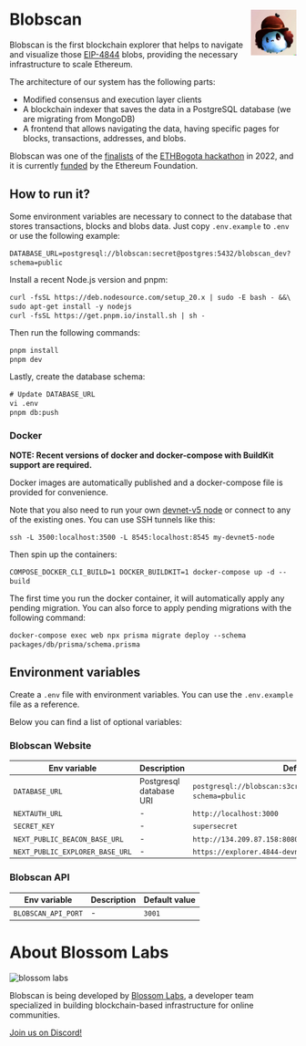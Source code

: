 # Blobscan <a href="#"><img align="right" src=".github/assets/blobi.jpeg" height="80px" /></a>

Blobscan is the first blockchain explorer that helps to navigate and visualize those [EIP-4844](https://www.eip4844.com) blobs, providing the necessary infrastructure to scale Ethereum.

The architecture of our system has the following parts:

- Modified consensus and execution layer clients
- A blockchain indexer that saves the data in a PostgreSQL database (we are migrating from MongoDB)
- A frontend that allows navigating the data, having specific pages for blocks, transactions, addresses, and blobs.

Blobscan was one of the [finalists](https://twitter.com/ETHGlobal/status/1579249265557192704) of the [ETHBogota hackathon](https://bogota.ethglobal.com/) in 2022,
and it is currently [funded](https://blog.ethereum.org/2023/02/14/layer-2-grants-roundup#-data-visualization) by the Ethereum Foundation.

## How to run it?

Some environment variables are necessary to connect to the database that stores transactions, blocks and blobs data. Just copy `.env.example` to `.env` or use the following example:

```
DATABASE_URL=postgresql://blobscan:secret@postgres:5432/blobscan_dev?schema=public
```

Install a recent Node.js version and pnpm:

```
curl -fsSL https://deb.nodesource.com/setup_20.x | sudo -E bash - &&\
sudo apt-get install -y nodejs
curl -fsSL https://get.pnpm.io/install.sh | sh -
```

Then run the following commands:

```
pnpm install
pnpm dev
```

Lastly, create the database schema:

```
# Update DATABASE_URL
vi .env
pnpm db:push
```

### Docker

**NOTE: Recent versions of docker and docker-compose with BuildKit support are required.**

Docker images are automatically published and a docker-compose file is provided for convenience.

Note that you also need to run your own [devnet-v5 node](https://github.com/Blobscan/devnet-v5) or connect to any of the existing ones.
You can use SSH tunnels like this:

```
ssh -L 3500:localhost:3500 -L 8545:localhost:8545 my-devnet5-node
```

Then spin up the containers:

```
COMPOSE_DOCKER_CLI_BUILD=1 DOCKER_BUILDKIT=1 docker-compose up -d --build
```

The first time you run the docker container, it will automatically apply any pending migration.
You can also force to apply pending migrations with the following command:

```
docker-compose exec web npx prisma migrate deploy --schema packages/db/prisma/schema.prisma
```

## Environment variables

Create a `.env` file with environment variables. You can use the `.env.example` file as a reference.

Below you can find a list of optional variables:

### Blobscan Website

| Env variable                    | Description             | Default value                                                            |
| ------------------------------- | ----------------------- | ------------------------------------------------------------------------ |
| `DATABASE_URL`                  | Postgresql database URI | `postgresql://blobscan:s3cr3t@localhost:5432/blobscan_dev?schema=pbulic` |
| `NEXTAUTH_URL`                  | -                       | `http://localhost:3000`                                                  |
| `SECRET_KEY`                    | -                       | `supersecret`                                                            |
| `NEXT_PUBLIC_BEACON_BASE_URL`   | -                       | `http://134.209.87.158:8080/`                                            |
| `NEXT_PUBLIC_EXPLORER_BASE_URL` | -                       | `https://explorer.4844-devnet-5.etpandaops.io/`                          |

### Blobscan API

| Env variable        | Description | Default value |
| ------------------- | ----------- | ------------- |
| `BLOBSCAN_API_PORT` | -           | `3001`        |

# About Blossom Labs

![blossom labs](https://blossom.software/img/logo.svg)

Blobscan is being developed by [Blossom Labs](https://blossom.software/), a developer team specialized in building blockchain-based infrastructure for online communities.

[Join us on Discord!](https://discordapp.com/invite/fmqrqhkjHY/)
